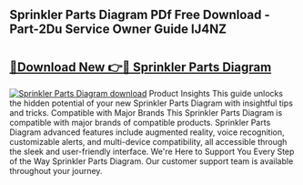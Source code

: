## Sprinkler Parts Diagram PDf Free Download - Part-2Du Service Owner Guide lJ4NZ

# <h2><a href="http://dfq6by.blite.top/?on=Sprinkler+Parts+Diagram">🔗Download New 👉🔴 Sprinkler Parts Diagram</a></h2>

[![Sprinkler Parts Diagram download](https://i.imgur.com/lujVjoI.png)](http://dfq6by.blite.top/?on=Sprinkler+Parts+Diagram)
Product Insights This guide unlocks the hidden potential of your new Sprinkler Parts Diagram with insightful tips and tricks. Compatible with Major Brands This Sprinkler Parts Diagram is compatible with major brands of compatible products. Sprinkler Parts Diagram advanced features include augmented reality, voice recognition, customizable alerts, and multi-device compatibility, all accessible through the sleek and user-friendly interface. We're Here to Support You Every Step of the Way Sprinkler Parts Diagram. Our customer support team is available throughout your journey.
